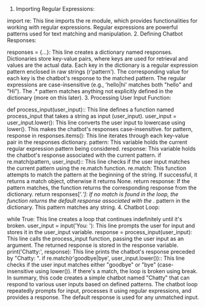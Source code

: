 1. Importing Regular Expressions:

import re: This line imports the re module, which provides functionalities for working with regular expressions. Regular expressions are powerful patterns used for text matching and manipulation.
2. Defining Chatbot Responses:

responses = {...}: This line creates a dictionary named responses. Dictionaries store key-value pairs, where keys are used for retrieval and values are the actual data.
Each key in the dictionary is a regular expression pattern enclosed in raw strings (r'pattern').
The corresponding value for each key is the chatbot's response to the matched pattern.
The regular expressions are case-insensitive (e.g., 'hello|hi' matches both "hello" and "Hi").
The .* pattern matches anything not explicitly defined in the dictionary (more on this later).
3. Processing User Input Function:

def process_input(user_input):: This line defines a function named process_input that takes a string as input (user_input).
user_input = user_input.lower(): This line converts the user input to lowercase using lower(). This makes the chatbot's responses case-insensitive.
for pattern, response in responses.items(): This line iterates through each key-value pair in the responses dictionary.
pattern: This variable holds the current regular expression pattern being considered.
response: This variable holds the chatbot's response associated with the current pattern.
if re.match(pattern, user_input):: This line checks if the user input matches the current pattern using the re.match function.
re.match: This function attempts to match the pattern at the beginning of the string. If successful, it returns a match object, otherwise it returns None.
return response: If the pattern matches, the function returns the corresponding response from the dictionary.
return responses['.*']: If no match is found in the loop, the function returns the default response associated with the .* pattern in the dictionary. This pattern matches any string.
4. Chatbot Loop:

while True: This line creates a loop that continues indefinitely until it's broken.
user_input = input('You: '): This line prompts the user for input and stores it in the user_input variable.
response = process_input(user_input): This line calls the process_input function, passing the user input as an argument. The returned response is stored in the response variable.
print('Chatty:', response): This line prints the chatbot's response preceded by "Chatty: ".
if re.match(r'goodbye|bye', user_input.lower()):: This line checks if the user input matches either "goodbye" or "bye" (case-insensitive using lower()).
If there's a match, the loop is broken using break.
In summary, this code creates a simple chatbot named "Chatty" that can respond to various user inputs based on defined patterns. The chatbot loop repeatedly prompts for input, processes it using regular expressions, and provides a response. The default response is used for any unmatched input.
